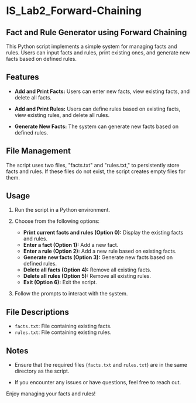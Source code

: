 # IS_Lab2_Forward-Chaining
## Fact and Rule Generator using Forward Chaining

This Python script implements a simple system for managing facts and rules. Users can input facts and rules, print existing ones, and generate new facts based on defined rules.

## Features

- **Add and Print Facts:** Users can enter new facts, view existing facts, and delete all facts.

- **Add and Print Rules:** Users can define rules based on existing facts, view existing rules, and delete all rules.

- **Generate New Facts:** The system can generate new facts based on defined rules.

## File Management

The script uses two files, "facts.txt" and "rules.txt," to persistently store facts and rules. If these files do not exist, the script creates empty files for them.

## Usage

1. Run the script in a Python environment.

2. Choose from the following options:
   - **Print current facts and rules (Option 0):** Display the existing facts and rules.
   - **Enter a fact (Option 1):** Add a new fact.
   - **Enter a rule (Option 2):** Add a new rule based on existing facts.
   - **Generate new facts (Option 3):** Generate new facts based on defined rules.
   - **Delete all facts (Option 4):** Remove all existing facts.
   - **Delete all rules (Option 5):** Remove all existing rules.
   - **Exit (Option 6):** Exit the script.

3. Follow the prompts to interact with the system.

## File Descriptions

- `facts.txt`: File containing existing facts.
- `rules.txt`: File containing existing rules.

## Notes

- Ensure that the required files (`facts.txt` and `rules.txt`) are in the same directory as the script.

- If you encounter any issues or have questions, feel free to reach out.

Enjoy managing your facts and rules!
